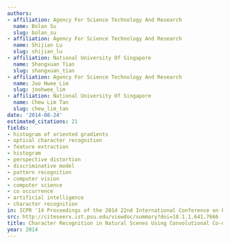 ```yaml
---
authors:
- affiliation: Agency For Science Technology And Research
  name: Bolan Su
  slug: bolan_su
- affiliation: Agency For Science Technology And Research
  name: Shijian Lu
  slug: shijian_lu
- affiliation: National University Of Singapore
  name: Shangxuan Tian
  slug: shangxuan_tian
- affiliation: Agency For Science Technology And Research
  name: Joo Hwee Lim
  slug: joohwee_lim
- affiliation: National University Of Singapore
  name: Chew Lim Tan
  slug: chew_lim_tan
date: '2014-08-24'
estimated_citations: 21
fields:
- histogram of oriented gradients
- optical character recognition
- feature extraction
- histogram
- perspective distortion
- discriminative model
- pattern recognition
- computer vision
- computer science
- co occurrence
- artificial intelligence
- character recognition
in: ICPR '14 Proceedings of the 2014 22nd International Conference on Pattern Recognition
src: http://citeseerx.ist.psu.edu/viewdoc/summary?doi=10.1.1.641.7666
title: Character Recognition in Natural Scenes Using Convolutional Co-occurrence HOG
year: 2014
---
```


